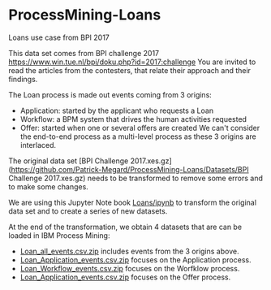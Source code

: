 # ProcessMining-Loans
 Loans use case from BPI 2017

This data set comes from BPI challenge 2017 https://www.win.tue.nl/bpi/doku.php?id=2017:challenge You are invited to read the articles from the contesters, that relate their approach and their findings.

The Loan process is made out events coming from 3 origins:
- Application: started by the applicant who requests a Loan
- Workflow: a BPM system that drives the human activities requested
- Offer: started when one or several offers are created
We can't consider the end-to-end process as a multi-level process as these 3 origins are interlaced.

The original data set [BPI Challenge 2017.xes.gz](https://github.com/Patrick-Megard/ProcessMining-Loans/Datasets/BPI Challenge 2017.xes.gz) needs to be transformed to remove some errors and to make some changes.

We are using this Jupyter Note book [Loans/ipynb](Loans/ipynb) to transform the original data set and to create a series of new datasets.

At the end of the transformation, we obtain 4 datasets that are can be loaded in IBM Process Mining:
- [Loan_all_events.csv.zip](Loan_all_events.csv.zip) includes events from the 3 origins above.
- [Loan_Application_events.csv.zip](Loan_Application_events.csv.zip) focuses on the Application process.
- [Loan_Workflow_events.csv.zip](Loan_Workflow_events.csv.zip) focuses on the Worfklow process.
- [Loan_Application_events.csv.zip](Loan_Application_events.csv.zip) focuses on the Offer process.
